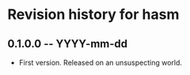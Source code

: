# Revision history for hasm

## 0.1.0.0 -- YYYY-mm-dd

* First version. Released on an unsuspecting world.

